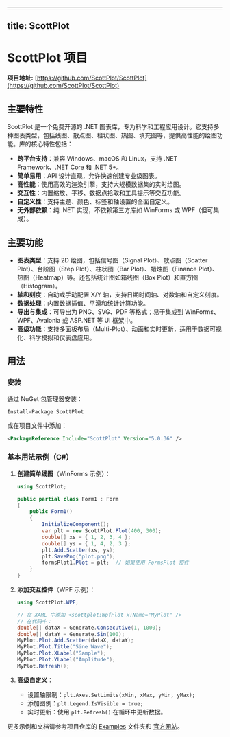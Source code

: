 
---
title: ScottPlot
---

# ScottPlot 项目

**项目地址:** [https://github.com/ScottPlot/ScottPlot](https://github.com/ScottPlot/ScottPlot)

## 主要特性
ScottPlot 是一个免费开源的 .NET 图表库，专为科学和工程应用设计。它支持多种图表类型，包括线图、散点图、柱状图、热图、填充图等，提供高性能的绘图功能。库的核心特性包括：
- **跨平台支持**：兼容 Windows、macOS 和 Linux，支持 .NET Framework、.NET Core 和 .NET 5+。
- **简单易用**：API 设计直观，允许快速创建专业级图表。
- **高性能**：使用高效的渲染引擎，支持大规模数据集的实时绘图。
- **交互性**：内置缩放、平移、数据点拾取和工具提示等交互功能。
- **自定义性**：支持主题、颜色、标签和轴设置的全面自定义。
- **无外部依赖**：纯 .NET 实现，不依赖第三方库如 WinForms 或 WPF（但可集成）。

## 主要功能
- **图表类型**：支持 2D 绘图，包括信号图（Signal Plot）、散点图（Scatter Plot）、台阶图（Step Plot）、柱状图（Bar Plot）、蜡烛图（Finance Plot）、热图（Heatmap）等。还包括统计图如箱线图（Box Plot）和直方图（Histogram）。
- **轴和刻度**：自动或手动配置 X/Y 轴，支持日期时间轴、对数轴和自定义刻度。
- **数据处理**：内置数据插值、平滑和统计计算功能。
- **导出与集成**：可导出为 PNG、SVG、PDF 等格式；易于集成到 WinForms、WPF、Avalonia 或 ASP.NET 等 UI 框架中。
- **高级功能**：支持多面板布局（Multi-Plot）、动画和实时更新，适用于数据可视化、科学模拟和仪表盘应用。

## 用法
### 安装
通过 NuGet 包管理器安装：
```
Install-Package ScottPlot
```
或在项目文件中添加：
```xml
<PackageReference Include="ScottPlot" Version="5.0.36" />
```

### 基本用法示例（C#）
1. **创建简单线图**（WinForms 示例）：
   ```csharp
   using ScottPlot;

   public partial class Form1 : Form
   {
       public Form1()
       {
           InitializeComponent();
           var plt = new ScottPlot.Plot(400, 300);
           double[] xs = { 1, 2, 3, 4 };
           double[] ys = { 1, 4, 2, 3 };
           plt.Add.Scatter(xs, ys);
           plt.SavePng("plot.png");
           formsPlot1.Plot = plt;  // 如果使用 FormsPlot 控件
       }
   }
   ```

2. **添加交互控件**（WPF 示例）：
   ```csharp
   using ScottPlot.WPF;

   // 在 XAML 中添加 <scottplot:WpfPlot x:Name="MyPlot" />
   // 在代码中：
   double[] dataX = Generate.Consecutive(1, 1000);
   double[] dataY = Generate.Sin(100);
   MyPlot.Plot.Add.Scatter(dataX, dataY);
   MyPlot.Plot.Title("Sine Wave");
   MyPlot.Plot.XLabel("Sample");
   MyPlot.Plot.YLabel("Amplitude");
   MyPlot.Refresh();
   ```

3. **高级自定义**：
   - 设置轴限制：`plt.Axes.SetLimits(xMin, xMax, yMin, yMax);`
   - 添加图例：`plt.Legend.IsVisible = true;`
   - 实时更新：使用 `plt.Refresh()` 在循环中更新数据。

更多示例和文档请参考项目仓库的 [Examples](https://github.com/ScottPlot/ScottPlot/tree/main/examples) 文件夹和 [官方网站](https://scottplot.net/)。